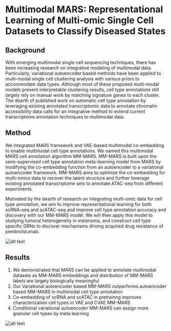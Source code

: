 # Multimodal MARS: Representational Learning of Multi-omic Single Cell Datasets to Classify Diseased States

## Background
With emerging multimodal single cell sequencing techniques, there has been increasing research on integrative modeling of multimodal data. 
Particularly, variational autoencoder based methods have been applied to multi-modal single cell clustering analysis with various priors to accommodate data types. 
Although most of these proposed multi-modal models present interpretable clustering results, cell type annotations still largely rely on manual work by matching signature genes to each cluster. The dearth of published work on automatic cell type annotation by leveraging existing annotated transcriptomic data to annotate chromatin accessibility data calls for an integrative method to extend current transcriptome annotation techniques to multimodal data. 

## Method
We integrated MARS framework and VAE-based multimodal co-embedding to enable multimodal cell type annotations. We named this multimodal MARS cell annotation algorithm MM-MARS. MM-MARS is built upon the semi-supervised cell type annotation meta-learning model from MARS by modifying the co-embedding function from an autoencoder to a variational autoencoder framework. MM-MARS aims to optimize the co-embedding for multi-omics data to recover the latent structure and further leverage existing annotated transcriptome sets to annotate ATAC-seq from different experiments.

Motivated by the dearth of research on integrating multi-omic data for cell type annotation, we aim to improve representational learning for both scRNA-seq and scATAC-seq and improve cell type annotation accuracy and discovery with our MM-MARS model. We will then apply this model to studying tumoral heterogeneity in melanoma, and construct cell type specific GRNs to discover mechanisms driving acquired drug resistance of pembrolizumab.

![alt text](https://github.com/estelleyao0530/Deep-Learning/blob/main/Figure/mars_schematic.png)

## Results
1. We demonstrated that MARS can be applied to annotate multimodal datasets as MM-MARS embeddings and distribution of MM-MARS labels are largely biologically meaningful
2. Our Variational autoencoder based MM-MARS outperforms autoencoder based MM-MARS in multimodal cell type annotation 
3. Co-embedding of scRNA and scATAC in pretrainng improves characterization cell types in VAE and CVAE MM-MARS
4. Conditional variational autoencoder MM-MARS can assign more granular cell types by meta learning 

![alt text](https://github.com/estelleyao0530/Deep-Learning/blob/main/Figure/mars_result.png)
